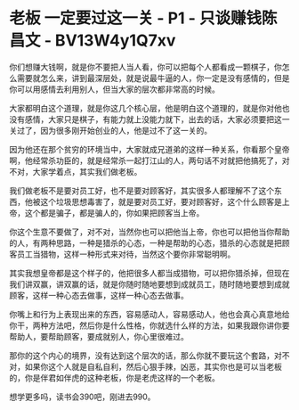 # 老板 一定要过这一关 - P1 - 只谈赚钱陈昌文 - BV13W4y1Q7xv

你们想赚大钱啊，就是你不要把人当人看，你可以把每个人都看成一颗棋子，你怎么需要就怎么来，讲到最深层处，就是说最牛逼的人，你一定是没有感情的，但是你可以用感情去利用别人，但当大家的层次都非常高的时候。

大家都明白这个道理，就是你这几个核心层，他是明白这个道理的，就是你对他也没有感情，大家只是棋子，有能力就上没能力就下，出去的话，大家必须要把这一关过了，因为很多刚开始创业的人，他是过不了这一关的。

因为他还在那个贫穷的环境当中，大家就成兄道弟的这样一种关系，你看那个皇帝啊，他经常杀功臣的，就是经常杀一起打江山的人，两句话不对就把他搞死了，对不对，大家学着点，其实我们做老板。

我们做老板不是要对员工好，也不是要对顾客好，其实很多人都理解不了这个东西，他被这个垃圾思想毒害了，就是要对员工好，要对顾客好，这个什么顾客是上帝，这个都是骗子，都是骗人的，你如果把顾客当上帝。

你这个生意不要做了，对不对，当然你也可以把他当上帝，你也可以把他当你帮助的人，有两种思路，一种是猎杀的心态，一种是帮助的心态，猎杀的心态就是把顾客员工当猎物，这样一种形式来对待，当然这个要你非常聪明啊。

其实我想皇帝都是这个样子的，他把很多人都当成猎物，可以把你猎杀掉，但现在我们讲双赢，讲双赢的话，就是你随时随地要想到成就员工，随时随地要想到成就顾客，这样一种心态去做事，这样一种心态去做事。

你嘴上和行为上表现出来的东西，容易感动人，容易感动人，他也会真心真意地给你干，两种方法吧，然后你是什么性格，你就选什么样的方法，如果我跟你讲你要帮助人，要帮助顾客，要成就别人，你心里很难过。

那你的这个内心的境界，没有达到这个层次的话，那么你就不要玩这个套路，对不对，如果你这个人就是自私自利，然后心狠手辣，凶恶，其实你也是可以当老板的，你是伴君如伴虎的这种老板，你是老虎这样的一个老板。

想学更多吗，读书会390吧，刚进去990。